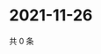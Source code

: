 # 2021-11-26

共 0 条

<!-- BEGIN WEIBO -->
<!-- 最后更新时间 Fri Nov 26 2021 20:23:24 GMT+0800 (China Standard Time) -->

<!-- END WEIBO -->
